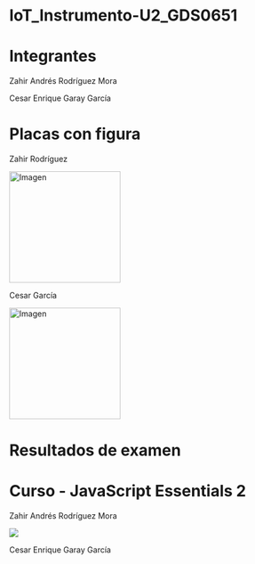 # IoT_Instrumento-U2_GDS0651

# Integrantes
Zahir Andrés Rodríguez Mora

Cesar Enrique Garay García


# Placas con figura

Zahir Rodríguez

<div style="display: flex; align-items: center;">
  <img src="" width="200" alt="Imagen">
</div>

Cesar García

<div style="display: flex; align-items: center;">
  <img src="" width="200" alt="Imagen">
</div>

# Resultados de examen

# Curso - JavaScript Essentials 2

Zahir Andrés Rodríguez Mora

<img src="https://github.com/user-attachments/assets/83f5594e-5c31-4b7b-9bab-a96ec4bc793b"/>

Cesar Enrique Garay García

